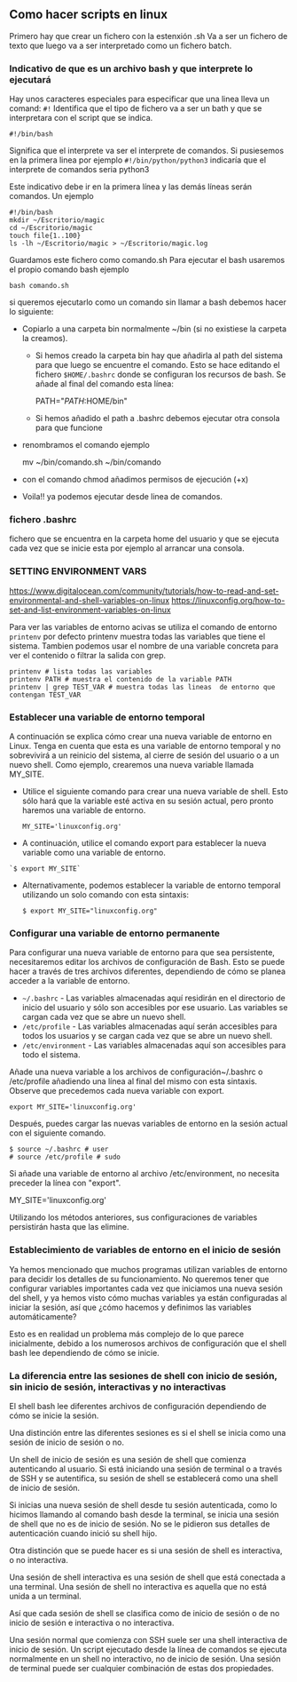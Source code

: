 ## Como hacer scripts en linux
Primero hay que crear un fichero con la estenxión .sh
Va a ser un fichero de texto que luego va a ser interpretado como un fichero batch.

### Indicativo de que es un archivo bash y que interprete lo ejecutará

Hay unos caracteres especiales para especificar que una linea lleva un comand: `#!` Identifica que el tipo de fichero va a ser un bath y que se interpretara con el script que se indica.

    #!/bin/bash

Significa que el interprete va ser el interprete de comandos. Si pusiesemos en la primera linea por ejemplo `#!/bin/python/python3` indicaría que el interprete de comandos seria python3

Este indicativo debe ir en la primera línea y las demás líneas serán comandos. Un ejemplo

    #!/bin/bash
    mkdir ~/Escritorio/magic
    cd ~/Escritorio/magic
    touch file{1..100}
    ls -lh ~/Escritorio/magic > ~/Escritorio/magic.log

Guardamos este fichero como comando.sh
Para ejecutar el bash usaremos el propio comando bash ejemplo

    bash comando.sh

si queremos ejecutarlo como un comando sin llamar a bash debemos hacer lo siguiente:
* Copiarlo a una carpeta bin normalmente ~/bin (si no existiese la carpeta la creamos).
  * Si hemos creado la carpeta bin hay que añadirla al path del sistema para que luego se encuentre el comando. Esto se hace editando el fichero `$HOME/.bashrc` donde se configuran los recursos de bash. Se añade al final del comando esta línea:

      PATH="$PATH:$HOME/bin"

  * Si hemos añadido el path a .bashrc debemos ejecutar otra consola para que funcione

* renombramos el comando ejemplo

    mv ~/bin/comando.sh ~/bin/comando

* con el comando  chmod añadimos permisos de ejecución (+x)
* Voila!! ya podemos ejecutar desde linea de comandos.


### fichero .bashrc
fichero que se encuentra en la carpeta home del usuario y que se ejecuta cada vez que se inicie esta por ejemplo al arrancar una consola.

### SETTING ENVIRONMENT VARS
https://www.digitalocean.com/community/tutorials/how-to-read-and-set-environmental-and-shell-variables-on-linux
https://linuxconfig.org/how-to-set-and-list-environment-variables-on-linux

Para ver las variables de entorno acivas se utiliza el comando de entorno `printenv` por defecto printenv muestra todas las variables que tiene el sistema. Tambien podemos usar el nombre de una  variable concreta para ver el contenido o filtrar la salida con grep.
```
printenv # lista todas las variables
printenv PATH # muestra el contenido de la variable PATH
printenv | grep TEST_VAR # muestra todas las lineas  de entorno que contengan TEST_VAR

```

### Establecer una variable de entorno temporal

A continuación se explica cómo crear una nueva variable de entorno en Linux. Tenga en cuenta que esta es una variable de entorno temporal y no sobrevivirá a un reinicio del sistema, al cierre de sesión del usuario o a un nuevo shell. Como ejemplo, crearemos una nueva variable llamada MY_SITE.

  * Utilice el siguiente comando para crear una nueva variable de shell. Esto sólo hará que la variable esté activa en su sesión actual, pero pronto haremos una variable de entorno.

    `MY_SITE='linuxconfig.org'`

   * A continuación, utilice el comando export para establecer la nueva variable como una variable de entorno.

    `$ export MY_SITE`

  * Alternativamente, podemos establecer la variable de entorno temporal utilizando un solo comando con esta sintaxis:

    `$ export MY_SITE="linuxconfig.org"`

### Configurar una variable de entorno permanente

Para configurar una nueva variable de entorno para que sea persistente, necesitaremos editar los archivos de configuración de Bash. Esto se puede hacer a través de tres archivos diferentes, dependiendo de cómo se planea acceder a la variable de entorno.

* `~/.bashrc` - Las variables almacenadas aquí residirán en el directorio de inicio del usuario y sólo son accesibles por ese usuario. Las variables se cargan cada vez que se abre un nuevo shell.
* `/etc/profile` - Las variables almacenadas aquí serán accesibles para todos los usuarios y se cargan cada vez que se abre un nuevo shell.
* `/etc/environment` - Las variables almacenadas aquí son accesibles para todo el sistema.

Añade una nueva variable a los archivos de configuración~/.bashrc o /etc/profile añadiendo una línea al final del mismo con esta sintaxis. Observe que precedemos cada nueva variable con export.
```
export MY_SITE='linuxconfig.org'
```

Después, puedes cargar las nuevas variables de entorno en la sesión actual con el siguiente comando.
```
$ source ~/.bashrc # user
# source /etc/profile # sudo
```

Si añade una variable de entorno al archivo /etc/environment, no necesita preceder la línea con "export".

MY_SITE='linuxconfig.org'

Utilizando los métodos anteriores, sus configuraciones de variables persistirán hasta que las elimine.

### Establecimiento de variables de entorno en el inicio de sesión

Ya hemos mencionado que muchos programas utilizan variables de entorno para decidir los detalles de su funcionamiento. No queremos tener que configurar variables importantes cada vez que iniciamos una nueva sesión del shell, y ya hemos visto cómo muchas variables ya están configuradas al iniciar la sesión, así que ¿cómo hacemos y definimos las variables automáticamente?

Esto es en realidad un problema más complejo de lo que parece inicialmente, debido a los numerosos archivos de configuración que el shell bash lee dependiendo de cómo se inicie.

### La diferencia entre las sesiones de shell con inicio de sesión, sin inicio de sesión, interactivas y no interactivas

El shell bash lee diferentes archivos de configuración dependiendo de cómo se inicie la sesión.

Una distinción entre las diferentes sesiones es si el shell se inicia como una sesión de inicio de sesión o no.

Un shell de inicio de sesión es una sesión de shell que comienza autenticando al usuario. Si está iniciando una sesión de terminal o a través de SSH y se autentifica, su sesión de shell se establecerá como una shell de inicio de sesión.

Si inicias una nueva sesión de shell desde tu sesión autenticada, como lo hicimos llamando al comando bash desde la terminal, se inicia una sesión de shell que no es de inicio de sesión. No se le pidieron sus detalles de autenticación cuando inició su shell hijo.

Otra distinción que se puede hacer es si una sesión de shell es interactiva, o no interactiva.

Una sesión de shell interactiva es una sesión de shell que está conectada a una terminal. Una sesión de shell no interactiva es aquella que no está unida a un terminal.

Así que cada sesión de shell se clasifica como de inicio de sesión o de no inicio de sesión e interactiva o no interactiva.

Una sesión normal que comienza con SSH suele ser una shell interactiva de inicio de sesión. Un script ejecutado desde la línea de comandos se ejecuta normalmente en un shell no interactivo, no de inicio de sesión. Una sesión de terminal puede ser cualquier combinación de estas dos propiedades.
